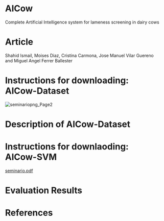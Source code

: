 # AICow
Complete Artificial Intelligence system for lameness screening in dairy cows
# Article
Shahid Ismail, Moises Diaz, Cristina Carmona, Jose Manuel Vilar Guereno and Miguel Angel Ferrer Ballester
# Instructions for downloading: AICow-Dataset
![seminariopng_Page2](https://user-images.githubusercontent.com/121656894/210066676-bd8d383f-7daf-47c1-aa1a-422bf0ffbe39.png)
# Description of AICow-Dataset
# Instructions for downlaoding: AICow-SVM
[seminario.pdf](https://github.com/Shahid-Ismail/Test/files/10324533/seminario.pdf)
# Evaluation Results
# References
